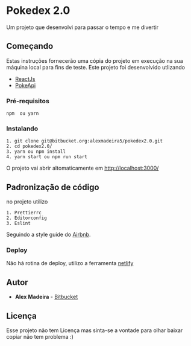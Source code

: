 # Pokedex 2.0 

Um projeto que desenvolvi para passar o tempo e me divertir 

## Começando

Estas instruções fornecerão uma cópia do projeto em execução na sua máquina local para fins de teste.
Este projeto foi desenvolvido utlizando 


- [ReactJs](https://github.com/facebook/react/ "React js")
- [PokeApi](https://github.com/PokeAPI/pokeapi "PokeApi") 


### Pré-requisitos

```
npm  ou yarn
```

### Instalando

```
1. git clone git@bitbucket.org:alexmadeira5/pokedex2.0.git
2. cd pokedex2.0/
3. yarn ou npm install
4. yarn start ou npm run start
```
O projeto vai abrir altomaticamente em [http://localhost:3000/](http://localhost:3000/ "http://localhost:3000/")

## Padronização de código

no projeto utilizo
````
1. Prettierrc
2. Editorconfig
3. Eslint
````
Seguindo a style guide do [Airbnb](https://github.com/airbnb/javascript "Airbnb").

### Deploy

Não há rotina de deploy, utilizo a ferramenta [netlify]("https://www.netlify.com/")

## Autor 

* **Alex Madeira** -  [Bitbucket](https://bitbucket.org/alexmadeira5/)

## Licença

Esse projeto não tem Licença mas sinta-se a vontade para olhar baixar copiar não tem problema :) 
